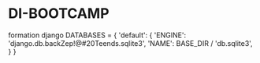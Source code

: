 # DI-BOOTCAMP
formation django
DATABASES = {
    'default': {
        'ENGINE': 'django.db.backZep!@#20Teends.sqlite3',
        'NAME': BASE_DIR / 'db.sqlite3',
    }
}
